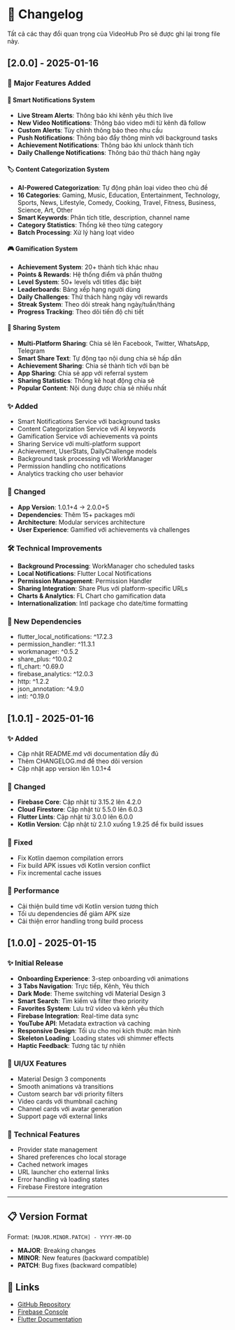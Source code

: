 # 📝 Changelog

Tất cả các thay đổi quan trọng của VideoHub Pro sẽ được ghi lại trong file này.

## [2.0.0] - 2025-01-16

### 🚀 **Major Features Added**

#### **🔔 Smart Notifications System**
- **Live Stream Alerts**: Thông báo khi kênh yêu thích live
- **New Video Notifications**: Thông báo video mới từ kênh đã follow
- **Custom Alerts**: Tùy chỉnh thông báo theo nhu cầu
- **Push Notifications**: Thông báo đẩy thông minh với background tasks
- **Achievement Notifications**: Thông báo khi unlock thành tích
- **Daily Challenge Notifications**: Thông báo thử thách hàng ngày

#### **🏷️ Content Categorization System**
- **AI-Powered Categorization**: Tự động phân loại video theo chủ đề
- **16 Categories**: Gaming, Music, Education, Entertainment, Technology, Sports, News, Lifestyle, Comedy, Cooking, Travel, Fitness, Business, Science, Art, Other
- **Smart Keywords**: Phân tích title, description, channel name
- **Category Statistics**: Thống kê theo từng category
- **Batch Processing**: Xử lý hàng loạt video

#### **🎮 Gamification System**
- **Achievement System**: 20+ thành tích khác nhau
- **Points & Rewards**: Hệ thống điểm và phần thưởng
- **Level System**: 50+ levels với titles đặc biệt
- **Leaderboards**: Bảng xếp hạng người dùng
- **Daily Challenges**: Thử thách hàng ngày với rewards
- **Streak System**: Theo dõi streak hàng ngày/tuần/tháng
- **Progress Tracking**: Theo dõi tiến độ chi tiết

#### **🦋 Sharing System**
- **Multi-Platform Sharing**: Chia sẻ lên Facebook, Twitter, WhatsApp, Telegram
- **Smart Share Text**: Tự động tạo nội dung chia sẻ hấp dẫn
- **Achievement Sharing**: Chia sẻ thành tích với bạn bè
- **App Sharing**: Chia sẻ app với referral system
- **Sharing Statistics**: Thống kê hoạt động chia sẻ
- **Popular Content**: Nội dung được chia sẻ nhiều nhất

### ✨ **Added**
- Smart Notifications Service với background tasks
- Content Categorization Service với AI keywords
- Gamification Service với achievements và points
- Sharing Service với multi-platform support
- Achievement, UserStats, DailyChallenge models
- Background task processing với WorkManager
- Permission handling cho notifications
- Analytics tracking cho user behavior

### 🔄 **Changed**
- **App Version**: 1.0.1+4 → 2.0.0+5
- **Dependencies**: Thêm 15+ packages mới
- **Architecture**: Modular services architecture
- **User Experience**: Gamified với achievements và challenges

### 🛠️ **Technical Improvements**
- **Background Processing**: WorkManager cho scheduled tasks
- **Local Notifications**: Flutter Local Notifications
- **Permission Management**: Permission Handler
- **Sharing Integration**: Share Plus với platform-specific URLs
- **Charts & Analytics**: FL Chart cho gamification data
- **Internationalization**: Intl package cho date/time formatting

### 📱 **New Dependencies**
- flutter_local_notifications: ^17.2.3
- permission_handler: ^11.3.1
- workmanager: ^0.5.2
- share_plus: ^10.0.2
- fl_chart: ^0.69.0
- firebase_analytics: ^12.0.3
- http: ^1.2.2
- json_annotation: ^4.9.0
- intl: ^0.19.0

## [1.0.1] - 2025-01-16

### ✨ **Added**
- Cập nhật README.md với documentation đầy đủ
- Thêm CHANGELOG.md để theo dõi version
- Cập nhật app version lên 1.0.1+4

### 🔄 **Changed**
- **Firebase Core**: Cập nhật từ 3.15.2 lên 4.2.0
- **Cloud Firestore**: Cập nhật từ 5.5.0 lên 6.0.3
- **Flutter Lints**: Cập nhật từ 3.0.0 lên 6.0.0
- **Kotlin Version**: Cập nhật từ 2.1.0 xuống 1.9.25 để fix build issues

### 🐛 **Fixed**
- Fix Kotlin daemon compilation errors
- Fix build APK issues với Kotlin version conflict
- Fix incremental cache issues

### 🚀 **Performance**
- Cải thiện build time với Kotlin version tương thích
- Tối ưu dependencies để giảm APK size
- Cải thiện error handling trong build process

## [1.0.0] - 2025-01-15

### ✨ **Initial Release**
- **Onboarding Experience**: 3-step onboarding với animations
- **3 Tabs Navigation**: Trực tiếp, Kênh, Yêu thích
- **Dark Mode**: Theme switching với Material Design 3
- **Smart Search**: Tìm kiếm và filter theo priority
- **Favorites System**: Lưu trữ video và kênh yêu thích
- **Firebase Integration**: Real-time data sync
- **YouTube API**: Metadata extraction và caching
- **Responsive Design**: Tối ưu cho mọi kích thước màn hình
- **Skeleton Loading**: Loading states với shimmer effects
- **Haptic Feedback**: Tương tác tự nhiên

### 🎨 **UI/UX Features**
- Material Design 3 components
- Smooth animations và transitions
- Custom search bar với priority filters
- Video cards với thumbnail caching
- Channel cards với avatar generation
- Support page với external links

### 🔧 **Technical Features**
- Provider state management
- Shared preferences cho local storage
- Cached network images
- URL launcher cho external links
- Error handling và loading states
- Firebase Firestore integration

---

## 📋 **Version Format**

Format: `[MAJOR.MINOR.PATCH] - YYYY-MM-DD`

- **MAJOR**: Breaking changes
- **MINOR**: New features (backward compatible)
- **PATCH**: Bug fixes (backward compatible)

## 🔗 **Links**

- [GitHub Repository](https://github.com/your-repo/videohub-pro)
- [Firebase Console](https://console.firebase.google.com)
- [Flutter Documentation](https://docs.flutter.dev)
